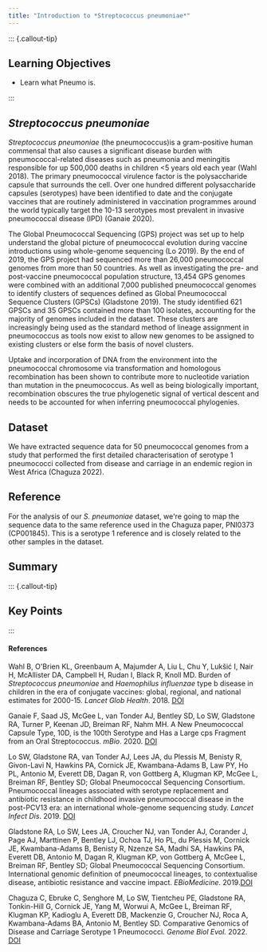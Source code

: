 ```yaml
---
title: "Introduction to *Streptococcus pneumoniae*"
---
```


::: {.callout-tip}
## Learning Objectives

- Learn what Pneumo is.


:::

## _Streptococcus pneumoniae_

_Streptococcus pneumoniae_ (the pneumococcus)is a gram-positive human commensal that also causes a significant disease burden with pneumococcal-related diseases such as pneumonia and meningitis responsible for up 500,000 deaths in children <5 years old each year (Wahl 2018).  The primary pneumococcal virulence factor is the polysaccharide capsule that surrounds the cell.  Over one hundred different polysaccharide capsules (serotypes) have been identified to date and the conjugate vaccines that are routinely administered in vaccination programmes around the world typically target the 10-13 serotypes most prevalent in invasive pneumococcal disease (IPD) (Ganaie 2020).

The Global Pneumococcal Sequencing (GPS) project was set up to help understand the global picture of pneumococcal evolution during vaccine introductions using whole-genome sequencing (Lo 2019).  By the end of 2019, the GPS project had sequenced more than 26,000 pneumococcal genomes from more than 50 countries.  As well as investigating the pre- and post-vaccine pneumococcal population structure, 13,454 GPS genomes were combined with an additional 7,000 published pneumococcal genomes to identify clusters of sequences defined as Global Pneumococcal Sequence Clusters (GPSCs) (Gladstone 2019).  The study identified 621 GPSCs and 35 GPSCs contained more than 100 isolates, accounting for the majority of genomes included in the dataset.  These clusters are increasingly being used as the standard method of lineage assignment in pneumococcus as tools now exist to allow new genomes to be assigned to existing clusters or else form the basis of novel clusters.

Uptake and incorporation of DNA from the environment into the pneumococcal chromosome via transformation and homologous recombination has been shown to contribute more to nucleotide variation than mutation in the pneumococcus.  As well as being biologically important, recombination obscures the true phylogenetic signal of vertical descent and needs to be accounted for when inferring pneumococcal phylogenies. 

## Dataset

We have extracted sequence data for 50 pneumococcal genomes from a study that performed the first detailed characterisation of serotype 1 pneumococci collected from disease and carriage in an endemic region in West Africa (Chaguza 2022).

## Reference

For the analysis of our _S. pneumoniae_ dataset, we're going to map the sequence data to the same reference used in the Chaguza paper, PNI0373 (CP001845). This is a serotype 1 reference and is closely related to the other samples in the dataset.

## Summary

::: {.callout-tip}
## Key Points

:::

#### References

Wahl B, O'Brien KL, Greenbaum A, Majumder A, Liu L, Chu Y, Lukšić I, Nair H, McAllister DA, Campbell H, Rudan I, Black R, Knoll MD. Burden of _Streptococcus pneumoniae_ and _Haemophilus influenzae_ type b disease in children in the era of conjugate vaccines: global, regional, and national estimates for 2000-15. _Lancet Glob Health_. 2018. [DOI](https://doi.org/10.1016/s2214-109x(18)30247-x)

Ganaie F, Saad JS, McGee L, van Tonder AJ, Bentley SD, Lo SW, Gladstone RA, Turner P, Keenan JD, Breiman RF, Nahm MH. A New Pneumococcal Capsule Type, 10D, is the 100th Serotype and Has a Large cps Fragment from an Oral Streptococcus. _mBio_. 2020. [DOI](https://doi.org/10.1128/mbio.00937-20)

Lo SW, Gladstone RA, van Tonder AJ, Lees JA, du Plessis M, Benisty R, Givon-Lavi N, Hawkins PA, Cornick JE, Kwambana-Adams B, Law PY, Ho PL, Antonio M, Everett DB, Dagan R, von Gottberg A, Klugman KP, McGee L, Breiman RF, Bentley SD; Global Pneumococcal Sequencing Consortium. Pneumococcal lineages associated with serotype replacement and antibiotic resistance in childhood invasive pneumococcal disease in the post-PCV13 era: an international whole-genome sequencing study. _Lancet Infect Dis_. 2019. [DOI](https://doi.org/10.1016/s1473-3099(19)30297-x)

Gladstone RA, Lo SW, Lees JA, Croucher NJ, van Tonder AJ, Corander J, Page AJ, Marttinen P, Bentley LJ, Ochoa TJ, Ho PL, du Plessis M, Cornick JE, Kwambana-Adams B, Benisty R, Nzenze SA, Madhi SA, Hawkins PA, Everett DB, Antonio M, Dagan R, Klugman KP, von Gottberg A, McGee L, Breiman RF, Bentley SD; Global Pneumococcal Sequencing Consortium. International genomic definition of pneumococcal lineages, to contextualise disease, antibiotic resistance and vaccine impact. _EBioMedicine_. 2019.[DOI](https://doi.org/10.1016/j.ebiom.2019.04.021)

Chaguza C, Ebruke C, Senghore M, Lo SW, Tientcheu PE, Gladstone RA, Tonkin-Hill G, Cornick JE, Yang M, Worwui A, McGee L, Breiman RF, Klugman KP, Kadioglu A, Everett DB, Mackenzie G, Croucher NJ, Roca A, Kwambana-Adams BA, Antonio M, Bentley SD. Comparative Genomics of Disease and Carriage Serotype 1 Pneumococci. _Genome Biol Evol._ 2022. [DOI](https://doi.org/10.1093/gbe/evac052)